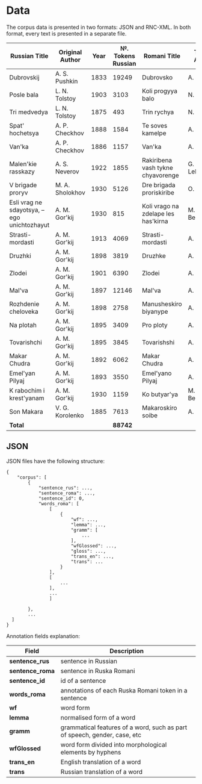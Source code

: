 # Data

The corpus data is presented in two formats: JSON and RNC-XML. In both format, every text is presented in a separate file.

| Russian Title          | Original Author     | Year | №. Tokens Russian | Romani Title              | Transl. Author | Transl. Year | №. Tokens Romani | JSON-file | RNC-XML-file |
|------------------------|---------------------|------|-------------------|---------------------------|----------------|--------------|------------------|-----------|--------------|
| Dubrovskij             | A. S. Pushkin      | 1833 | 19249             | Dubrovsko                 | A. Svetlovo    | 1936         | 19957            | `dubrovsky.json`          |      `dubrovsky.xml`        |
| Posle bala             | L. N. Tolstoy       | 1903 | 3103              | Koli progyya balo         | N. Pankovo     | 1936         | 2764             |`posle_bala.json`           |    `posle_bala.xml`           |
| Tri medvedya           |    L. N. Tolstoy                 | 1875 | 493               | Trin rychya               |  N. Pankovo               | 1937         | 497              | `tri_med.json`          |  `tri_med.xml`             |
| Spat' hochetsya        | A. P. Checkhov      | 1888 | 1584              | Te soves kamelpe          | A. Svetlovo    | 1934         | 1552             |     `spath_khoch.json`      |    `spath_khoch.xml`           |
| Van'ka                 |    A. P. Checkhov                  | 1886 | 1157              | Van'ka                    |  A. Svetlovo              | 1934         | 1241             |   `vanka.json`        |    `vanka.xml`          |
| Malen'kie rasskazy     | A. S. Neverov       | 1922 | 1855              | Rakiribena vash tykne chyavorenge | G. Lebedevo | 1930      | 1952             | `neverov.json`          |      `neverov.xml`        |
| V brigade proryv       | M. A. Sholokhov     | 1930 | 5126              | Dre brigada proriskiribe  | O. Pankovo     | 1934         | 5299             |    `brigada.json`       |        `brigada.xml`       |
| Esli vrag ne sdayotsya, – ego unichtozhayut | A. M. Gor'kij      | 1930 | 815               | Koli vrago na zdelape les has'kirna | M. Bezlyudskij | 1930   | 583              |   `vrago.json`        |   `vrago.xml`           |
| Strasti-mordasti       | A. M. Gor'kij                    | 1913 | 4069              | Strasti-mordasti          | A. Svetlovo    | 1934         | 4299             |      `strasti.json`     |      `strasti.xml`        |
| Druzhki                |    A. M. Gor'kij                 | 1898 | 3819              | Druzhke                   |       A. Svetlovo         | 1934         | 3200             |  `druzhki.json`         |    `druzhki.xml`          |
| Zlodei                 | A. M. Gor'kij                    | 1901 | 6390              | Zlodei                    |    A. Svetlovo            | 1934         | 6038             | `zlodei.json`          |     `zlodei.xml`         |
| Mal'va                 | A. M. Gor'kij                    | 1897 | 12146             | Mal'va                    |   A. Svetlovo             | 1934         | 12979            |     `malva.json`      |      `malva.xml`         |
| Rozhdenie cheloveka    | A. M. Gor'kij                    | 1898 | 2758              | Manusheskiro biyanype     |  A. Svetlovo              | 1935         | 2358             |  `birth.json`         |    `birth.xml`          |
| Na plotah              |  A. M. Gor'kij                   | 1895 | 3409              | Pro ploty                 |  A. Svetlovo              | 1936         | 3379             |  `ploty.json`         |       `ploty.xml`       |
| Tovarishchi            |  A. M. Gor'kij                   | 1895 | 3845              | Tovarishshi               |   A. Svetlovo             | 1937         | 3519             |  `tovar.json`         |     `tovar.xml`         |
| Makar Chudra           |  A. M. Gor'kij                   | 1892 | 6062              | Makar Chudra              |   A. Svetlovo             | 1932         | 3900             |   `cudra.json`        |      `cudra.xml`        |
| Emel'yan Pilyaj        | A. M. Gor'kij                    | 1893 | 3550              | Emel'yano Pilyaj          |   A. Svetlovo             | 1932         | 2829             |       `emelyan.json`    |     `emelyan.xml`          |
| K rabochim i krest'yanam | A. M. Gor'kij                  | 1930 | 1159             | Ko butyar'ya              | M. Bezlyudskij | 1930      | 1102             |  `ko_but.json`         |    `ko_but.xml`          |
| Son Makara             | V. G. Korolenko     | 1885 | 7613              | Makaroskiro soibe         | A. Svetlovo    | 1935         | 7187             |    `sleep.json`       |      `sleep.xml`         |
| **Total**              |                     |      | **88742**         |                           |                |              | **84635**        |           |              |

## JSON

JSON files have the following structure:

```
{
    "corpus": [
        {
            "sentence_rus": ...,
            "sentence_roma": ...,
            "sentence_id": 0,
            "words_roma": [
                [
                    {
                        "wf": ...,
                        "lemma": ...,
                        "gramm": [
                            ...
                        ],
                        "wfGlossed": ...,
                        "gloss": ...,
                        "trans_en": ...,
                        "trans": ...
                    }
                ],
                [
                    ...
                ],
                ...
                ]

        },
        ...
  ]
}
```

Annotation fields explanation:

| **Field**        | **Description**                                     |
|------------------|-----------------------------------------------------|
| **sentence_rus**    | sentence in Russian                                |
| **sentence_roma**    | sentence in Ruska Romani                           |
| **sentence_id**      | id of a sentence                                    |
| **words_roma**       | annotations of each Ruska Romani token in a sentence|
| **wf**            | word form                                                    |
| **lemma**         | normalised form of a word                                    |
| **gramm**         | grammatical features of a word, such as part of speech, gender, case, etc |
| **wfGlossed**     | word form divided into morphological elements by hyphens     |
| **trans_en**      | English translation of a word                                |
| **trans**         | Russian translation of a word                                |



